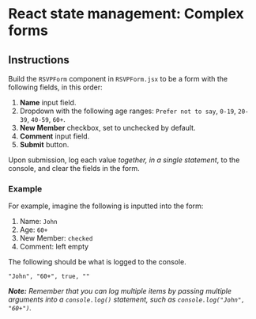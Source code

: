 <div class="scrollable-container" ng-transclude=""> <div markdown="fileTab.file.challenge.instructions" class="markdown collapsed"><h1>React state management: Complex forms</h1><h2>Instructions</h2><p>Build the <code>RSVPForm</code> component in <code>RSVPForm.jsx</code> to be a form with the following fields, in this order:</p>
<ol>
<li><strong>Name</strong> input field.</li>
<li>Dropdown with the following age ranges: <code>Prefer not to say</code>, <code>0-19</code>, <code>20-39</code>, <code>40-59</code>, <code>60+</code>.</li>
<li><strong>New Member</strong> checkbox, set to unchecked by default.</li>
<li><strong>Comment</strong> input field.</li>
<li><strong>Submit</strong> button.</li>
</ol>
<p>Upon submission, log each value <em>together, in a single statement</em>, to the console, and clear the fields in the form.</p>
<h3>Example</h3><p>For example, imagine the following is inputted into the form:</p>
<ol>
<li>Name: <code>John</code></li>
<li>Age: <code>60+</code></li>
<li>New Member: <code>checked</code></li>
<li>Comment: left empty</li>
</ol>
<p>The following should be what is logged to the console.</p>
<pre><code>"John", "60+", true, ""
</code></pre><p><em><strong>Note:</strong> Remember that you can log multiple items by passing multiple arguments into a <code>console.log()</code> statement, such as <code>console.log("John", "60+")</code>.</em></p>
</div> <score-card-instructions challenge="fileTab.file.challenge"><!----></score-card-instructions> </div>